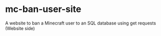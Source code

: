 mc-ban-user-site
================

A website to ban a Minecraft user to an SQL database using get requests (Website side)
